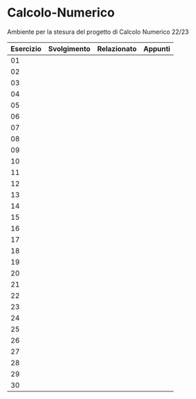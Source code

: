 # Calcolo-Numerico
Ambiente per la stesura del progetto di Calcolo Numerico 22/23


|Esercizio| Svolgimento | Relazionato | Appunti
|---------|-----------|---------|----|
|01|  |  |  |
|02|  |  |  |
|03|  |  |  |
|04|  |  |  |
|05|  |  |  |  
|06|  |  |  |
|07|  |  |  |
|08|  |  |  |  
|09|  |  |  |
|10|  |  |  |
|11|  |  |  |
|12|  |  |  |
|13|  |  |  |
|14|  |  |  |
|15|  |  |  |
|16|  |  |  |
|17|  |  |  |
|18|  |  |  |
|19|  |  |  |
|20|  |  |  |
|21|  |  |  |
|22|  |  |  |
|23|  |  |  |
|24|  |  |  |
|25|  |  |  |
|26|  |  |  |
|27|  |  |  |
|28|  |  |  |
|29|  |  |  |
|30|  |  |  |
            

